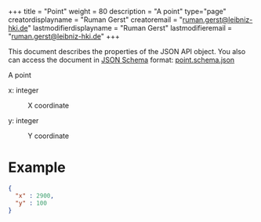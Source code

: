 +++
title = "Point"
weight = 80
description = "A point"
type="page"
creatordisplayname = "Ruman Gerst"
creatoremail = "ruman.gerst@leibniz-hki.de"
lastmodifierdisplayname = "Ruman Gerst"
lastmodifieremail = "ruman.gerst@leibniz-hki.de"
+++



This document describes the properties of the JSON API object. You also can access
the document in [JSON Schema](https://json-schema.org/) format: [point.schema.json](https://applied-systems-biology.github.io/jipipe/schemas/point.schema.json)

<div class="panel-body">
 <section class="json-schema-description">
  <p>
   A point
  </p>
 </section>
 <section class="json-schema-properties">
  <dl>
   <dt data-property-name="x">
    <span class="json-property-name">
     x:
    </span>
    <span class="json-property-type">
     integer
    </span>
    <span class="json-property-range" title="Value limits">
    </span>
    <span class="json-property-required">
    </span>
   </dt>
   <dd>
    <p>
     X coordinate
    </p>
    <div class="json-inner-schema">
    </div>
   </dd>
   <dt data-property-name="y">
    <span class="json-property-name">
     y:
    </span>
    <span class="json-property-type">
     integer
    </span>
    <span class="json-property-range" title="Value limits">
    </span>
    <span class="json-property-required">
    </span>
   </dt>
   <dd>
    <p>
     Y coordinate
    </p>
    <div class="json-inner-schema">
    </div>
   </dd>
  </dl>
 </section>
</div>

# Example

```json
{
  "x" : 2900,
  "y" : 100
}
```
